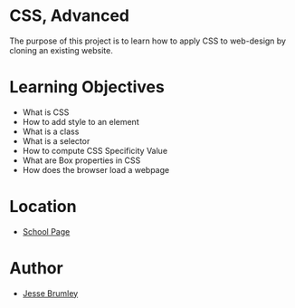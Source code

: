 # CSS, Advanced
The purpose of this project is to learn how to apply CSS to web-design by cloning an existing website.

# Learning Objectives
* What is CSS
* How to add style to an element
* What is a class
* What is a selector
* How to compute CSS Specificity Value
* What are Box properties in CSS
* How does the browser load a webpage

# Location
* [School Page](https://jessebrumley.github.io/atlas-web-development/css_advanced/)

# Author
* [Jesse Brumley](https://github.com/jessebrumley)